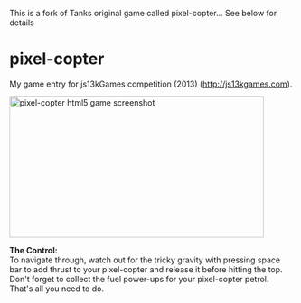 
This is a fork of Tanks original game called pixel-copter... See below for details

pixel-copter
============
My game entry for js13kGames competition (2013) (http://js13kgames.com).


<img src="https://raw.github.com/gokhantank/pixel-copter/master/dist/ss_400x250.png" alt="pixel-copter html5 game screenshot" width="450" height="250">

<b>The Control:</b><br/>
To navigate through, watch out for the tricky gravity with pressing space bar to add thrust to your pixel-copter and release it before hitting the top. Don't forget to collect the fuel power-ups for your pixel-copter petrol. That's all you need to do.
